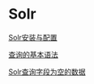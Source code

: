 # Solr

[Solr安装与配置](./subfile/_1Solr安装与配置.md)

[查询的基本语法](./subfile/_3查询的基本语法.md)

[Solr查询字段为空的数据](./subfile/_2Solr查询字段为空的数据.md)

